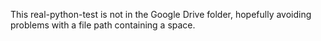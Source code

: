 This real-python-test is not in the Google Drive folder, hopefully avoiding problems with a file path containing a space. 
